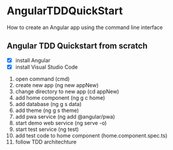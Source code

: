 # AngularTDDQuickStart
How to create an Angular app using the command line interface

## Angular TDD Quickstart from scratch
- [x] install Angular
- [x] install Visual Studio Code
1. open command (cmd)
4. create new app (ng new appNew)
3. change directory to new app (cd appNew)
5. add home component (ng g c home)
6. add database (ng g s data)
9. add theme (ng g s theme)
7. add pwa service (ng add @angular/pwa)
8. start demo web service (ng serve -o)
9. start test service (ng test)
10. add test code to home component (home.component.spec.ts)
11. follow TDD architechture
